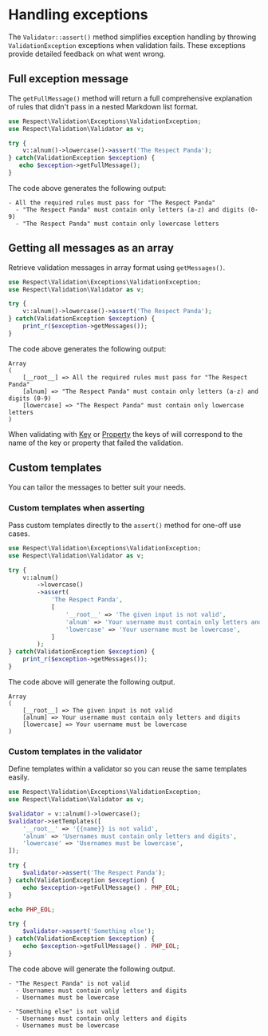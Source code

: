 # Handling exceptions

The `Validator::assert()` method simplifies exception handling by throwing `ValidationException` exceptions when validation fails. These exceptions provide detailed feedback on what went wrong.
## Full exception message

The `getFullMessage()` method will return a full comprehensive explanation of rules that didn't pass in a nested Markdown list format.

```php
use Respect\Validation\Exceptions\ValidationException;
use Respect\Validation\Validator as v;

try {
    v::alnum()->lowercase()->assert('The Respect Panda');
} catch(ValidationException $exception) {
   echo $exception->getFullMessage();
}
```

The code above generates the following output:

```no-highlight
- All the required rules must pass for "The Respect Panda"
  - "The Respect Panda" must contain only letters (a-z) and digits (0-9)
  - "The Respect Panda" must contain only lowercase letters
```

## Getting all messages as an array

Retrieve validation messages in array format using `getMessages()`.

```php
use Respect\Validation\Exceptions\ValidationException;
use Respect\Validation\Validator as v;

try {
    v::alnum()->lowercase()->assert('The Respect Panda');
} catch(ValidationException $exception) {
    print_r($exception->getMessages());
}
```

The code above generates the following output:

```no-highlight
Array
(
    [__root__] => All the required rules must pass for "The Respect Panda"
    [alnum] => "The Respect Panda" must contain only letters (a-z) and digits (0-9)
    [lowercase] => "The Respect Panda" must contain only lowercase letters
)
```

When validating with [Key](rules/Key.md) or [Property](rules/Property.md) the keys of will correspond to the name of the key or property that failed the validation.
## Custom templates

You can tailor the messages to better suit your needs.

### Custom templates when asserting

Pass custom templates directly to the `assert()` method for one-off use cases.

```php
use Respect\Validation\Exceptions\ValidationException;
use Respect\Validation\Validator as v;

try {
    v::alnum()
	    ->lowercase()
	    ->assert(
		    'The Respect Panda',
			[
			    '__root__' => 'The given input is not valid',
			    'alnum' => 'Your username must contain only letters and digits',
			    'lowercase' => 'Your username must be lowercase',
			]
		);
} catch(ValidationException $exception) {
    print_r($exception->getMessages());
}
```

The code above will generate the following output.

```no-highlight
Array
(
    [__root__] => The given input is not valid
    [alnum] => Your username must contain only letters and digits
    [lowercase] => Your username must be lowercase
)
```

### Custom templates in the validator

Define templates within a validator so you can reuse the same templates easily.

```php
use Respect\Validation\Exceptions\ValidationException;
use Respect\Validation\Validator as v;

$validator = v::alnum()->lowercase();
$validator->setTemplates([
    '__root__' => '{{name}} is not valid',
    'alnum' => 'Usernames must contain only letters and digits',
    'lowercase' => 'Usernames must be lowercase',
]);

try {
    $validator->assert('The Respect Panda');
} catch(ValidationException $exception) {
    echo $exception->getFullMessage() . PHP_EOL;
}

echo PHP_EOL;

try {
    $validator->assert('Something else');
} catch(ValidationException $exception) {
    echo $exception->getFullMessage() . PHP_EOL;
}
```

The code above will generate the following output.

```no-highlight
- "The Respect Panda" is not valid
  - Usernames must contain only letters and digits
  - Usernames must be lowercase

- "Something else" is not valid
  - Usernames must contain only letters and digits
  - Usernames must be lowercase
```
